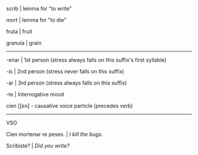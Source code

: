 scrib | lemma for "to write"

mort | lemma for "to die"

fruta | fruit

granula | grain

---

-enar | 1st person (stress always falls on this suffix's first syllable)

-is | 2nd person (stress never falls on this suffix)

-ar | 3rd person (stress always falls on this suffix)

-te | Interrogative mood

cien \[ʃɛn] - causative voice particle (precedes verb)

---

VSO

Cien mortenar re peses. | _I kill the bugs._

Scribiste? | _Did you write?_
